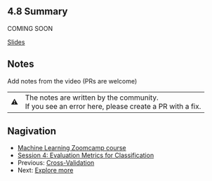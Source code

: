 
## 4.8 Summary


COMING SOON 

[Slides](https://www.slideshare.net/AlexeyGrigorev/ml-zoomcamp-4-evaluation-metrics-for-classification)


## Notes

Add notes from the video (PRs are welcome)


<table>
   <tr>
      <td>⚠️</td>
      <td>
         The notes are written by the community. <br>
         If you see an error here, please create a PR with a fix.
      </td>
   </tr>
</table>


## Nagivation

* [Machine Learning Zoomcamp course](../)
* [Session 4: Evaluation Metrics for Classification](./)
* Previous: [Cross-Validation](07-cross-validation.md)
* Next: [Explore more](09-explore-more.md)